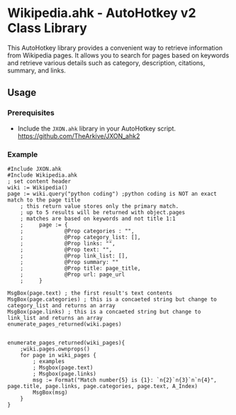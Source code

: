 # Wikipedia.ahk - AutoHotkey v2 Class Library

This AutoHotkey library provides a convenient way to retrieve information from Wikipedia pages. It allows you to search for pages based on keywords and retrieve various details such as category, description, citations, summary, and links.

## Usage

### Prerequisites

- Include the `JXON.ahk` library in your AutoHotkey script. https://github.com/TheArkive/JXON_ahk2

### Example

```autohotkey
﻿#Include JXON.ahk
#Include Wikipedia.ahk
; set content header
wiki := Wikipedia() 
page := wiki.query("python coding") ;python coding is NOT an exact match to the page title 
    ; this return value stores only the primary match. 
    ; up to 5 results will be returned with object.pages
    ; matches are based on keywords and not title 1:1
    ;     page := {
    ;             @Prop categories : "",
    ;             @Prop category_list: [],
    ;             @Prop links: "",
    ;             @Prop text: "",
    ;             @Prop link_list: [],
    ;             @Prop summary: ""
    ;             @Prop title: page_title,
    ;             @Prop url: page_url
    ;     }

MsgBox(page.text) ; the first result's text contents
MsgBox(page.categories) ; this is a concaeted string but change to category_list and returns an array
MsgBox(page.links) ; this is a concaeted string but change to link_list and returns an array
enumerate_pages_returned(wiki.pages)


enumerate_pages_returned(wiki_pages){
    ;wiki.pages.ownprops()
    for page in wiki_pages {
        ; examples
        ; Msgbox(page.text)
        ; Msgbox(page.links)
        msg := Format("Match number{5} is {1}: `n{2}`n{3}`n`n{4}", page.title, page.links, page.categories, page.text, A_Index)
        MsgBox(msg)
    }
}

```

